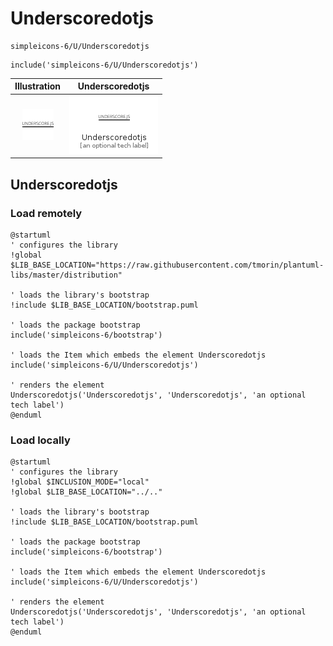 # Underscoredotjs


```text
simpleicons-6/U/Underscoredotjs
```

```text
include('simpleicons-6/U/Underscoredotjs')
```



| Illustration | Underscoredotjs |
| :---: | :---: |
| ![illustration for Illustration](../../simpleicons-6/U/Underscoredotjs.png) | ![illustration for Underscoredotjs](../../simpleicons-6/U/Underscoredotjs.Local.png) |




## Underscoredotjs

### Load remotely
```plantuml
@startuml
' configures the library
!global $LIB_BASE_LOCATION="https://raw.githubusercontent.com/tmorin/plantuml-libs/master/distribution"

' loads the library's bootstrap
!include $LIB_BASE_LOCATION/bootstrap.puml

' loads the package bootstrap
include('simpleicons-6/bootstrap')

' loads the Item which embeds the element Underscoredotjs
include('simpleicons-6/U/Underscoredotjs')

' renders the element
Underscoredotjs('Underscoredotjs', 'Underscoredotjs', 'an optional tech label')
@enduml
```

### Load locally
```plantuml
@startuml
' configures the library
!global $INCLUSION_MODE="local"
!global $LIB_BASE_LOCATION="../.."

' loads the library's bootstrap
!include $LIB_BASE_LOCATION/bootstrap.puml

' loads the package bootstrap
include('simpleicons-6/bootstrap')

' loads the Item which embeds the element Underscoredotjs
include('simpleicons-6/U/Underscoredotjs')

' renders the element
Underscoredotjs('Underscoredotjs', 'Underscoredotjs', 'an optional tech label')
@enduml
```

